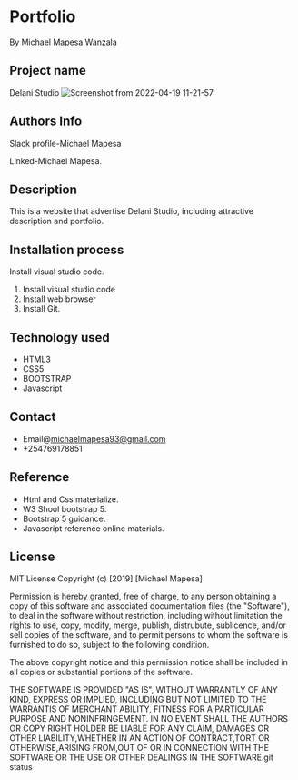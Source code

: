 # Portfolio
By Michael Mapesa Wanzala

## Project name

Delani Studio
![Screenshot from 2022-04-19 11-21-57](https://user-images.githubusercontent.com/93247734/163972577-093d27a5-bd71-40bb-9ce7-6a084e9770a4.png)


## Authors Info

Slack profile-Michael Mapesa

Linked-Michael Mapesa.


## Description

 This is a website that advertise Delani Studio, including attractive description and portfolio.

## Installation process

 Install visual studio code.

1. Install visual studio code
2. Install  web browser
3. Install Git.


## Technology used

 * HTML3
 * CSS5
 * BOOTSTRAP
 * Javascript

 ## Contact

 * Email@michaelmapesa93@gmail.com
 * +254769178851

## Reference

* Html and Css materialize.
* W3 Shool bootstrap 5.
* Bootstrap 5 guidance.
* Javascript reference online materials. 

## License

MIT License
Copyright (c) [2019] [Michael Mapesa]

Permission is hereby granted, free of charge, to any person obtaining a copy of this software and associated documentation files (the "Software"), to deal in the software without restriction, including without limitation the rights to use, copy, modify, merge, publish, distrubute, sublicence, and/or sell copies of the software, and to permit persons to whom the software is furnished to do so, subject to the following condition.

The above copyright notice and this permission notice shall be included in all copies or substantial portions of the software.

THE SOFTWARE IS PROVIDED "AS IS", WITHOUT WARRANTLY OF ANY KIND, EXPRESS OR IMPLIED, INCLUDING BUT NOT LIMITED TO THE WARRANTIS OF MERCHANT ABILITY, FITNESS FOR A PARTICULAR PURPOSE AND NONINFRINGEMENT. IN NO EVENT SHALL THE AUTHORS OR COPY RIGHT HOLDER BE LIABLE FOR ANY CLAIM, DAMAGES OR OTHER LIABILITY,WHETHER IN AN ACTION OF CONTRACT,TORT OR OTHERWISE,ARISING FROM,OUT OF OR IN CONNECTION WITH THE SOFTWARE OR THE USE OR OTHER DEALINGS IN THE SOFTWARE.git status



